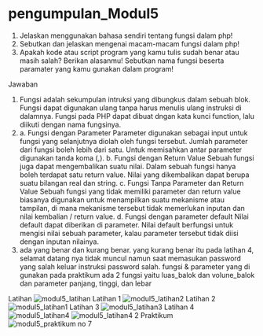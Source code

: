 # pengumpulan_Modul5

1. Jelaskan menggunakan bahasa sendiri tentang fungsi dalam php!
2. Sebutkan dan jelaskan mengenai macam-macam fungsi dalam php! 
3. Apakah kode atau script program yang kamu tulis sudah benar atau masih salah? Berikan alasanmu! Sebutkan nama fungsi beserta paramater yang kamu gunakan dalam program!

Jawaban 

1. Fungsi adalah sekumpulan intruksi yang dibungkus dalam sebuah blok. Fungsi dapat digunakan ulang tanpa harus menulis ulang instruksi di dalamnya. Fungsi pada PHP dapat dibuat dngan kata kunci function, lalu diikuti dengan nama fungsinya. 
2. a. Fungsi dengan Parameter
Parameter digunakan sebagai input untuk fungsi yang selanjutnya diolah oleh fungsi tersebut. Jumlah parameter dari fungsi boleh lebih dari satu. Untuk memisahkan antar parameter digunakan tanda koma (,). 
b. Fungsi dengan Return Value
Sebuah fungsi juga dapat mengembalikan suatu nilai. Dalam sebuah fungsi hanya boleh terdapat satu return value. Nilai yang dikembalikan dapat berupa suatu bilangan real dan string. 
c. Fungsi Tanpa Parameter dan Return Value  Sebuah fungsi yang tidak memiliki parameter dan return value biasanya digunakan untuk menampilkan suatu mekanisme atau tampilan, di mana mekanisme tersebut tidak memerlukan inputan dan nilai kembalian / return value. 
d. Fungsi dengan parameter default Nilai default dapat diberikan di parameter. Nilai default berfungsi untuk mengisi nilai sebuah parameter, kalau parameter tersebut tidak diisi dengan inputan nilainya.
3. ada yang benar dan kurang benar. yang kurang benar itu pada latihan 4, selamat datang nya tidak muncul namun saat memasukan password yang salah keluar instruksi password salah. fungsi & parameter yang di gunakan pada praktikum ada 2 fungsi yaitu luas_balok dan volune_balok dan parameter panjang, tinggi, dan lebar

Latihan 
![modul5_latihan](https://user-images.githubusercontent.com/41880161/53381126-5086af80-39a2-11e9-9fd8-6f5b5ec0e523.JPG)
Latihan 1
![modul5_latihan2](https://user-images.githubusercontent.com/41880161/53381133-52e90980-39a2-11e9-977a-19086a17ba31.JPG)
Latihan 2
![modul5_latihan1](https://user-images.githubusercontent.com/41880161/53381134-52e90980-39a2-11e9-953a-7fd51a1d5905.JPG)
Latihan 3
![modul5_latihan3](https://user-images.githubusercontent.com/41880161/53381128-511f4600-39a2-11e9-942d-60f3c9a89342.JPG)
Latihan 4
![modul5_latihan4](https://user-images.githubusercontent.com/41880161/53381132-52507300-39a2-11e9-9dfe-1fad90296411.JPG)
![modul5_latihan4 2](https://user-images.githubusercontent.com/41880161/53381127-511f4600-39a2-11e9-920a-22b6ac2f5df6.JPG)
Praktikum
![modul5_praktikum no 7](https://user-images.githubusercontent.com/41880161/53381130-51b7dc80-39a2-11e9-857d-2a5b8a5212d1.JPG)
